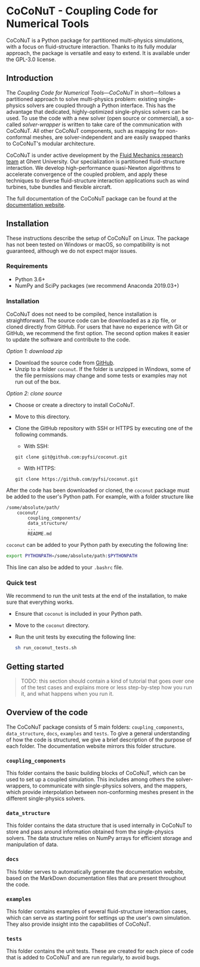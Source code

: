 # CoCoNuT - Coupling Code for Numerical Tools


CoCoNuT is a Python package for partitioned multi-physics simulations, with a focus on fluid-structure interaction. 
Thanks to its fully modular approach, the package is versatile and easy to extend. It is available under the GPL-3.0 license. 


## Introduction

The *Coupling Code for Numerical Tools*&mdash;*CoCoNuT* in short&mdash;follows a partitioned approach to solve multi-physics problem: existing single-physics solvers are coupled through a Python interface. 
This has the advantage that dedicated, highly-optimized single-physics solvers can be used. 
To use the code with a new solver (open source or commercial), a so-called *solver-wrapper* is written to take care of the communication with CoCoNuT. 
All other CoCoNuT components, such as mapping for non-conformal meshes, are solver-independent and are easily swapped thanks to CoCoNuT's modular architecture. 

CoCoNuT is under active development by the [Fluid Mechanics research team](https://www.ugent.be/ea/eemmecs/en/research/stfes/flow) at Ghent University. 
Our specialization is partitioned fluid-structure interaction. 
We develop high-performance quasi-Newton algorithms to accelerate convergence of the coupled problem, and apply these techniques to diverse fluid-structure interaction applications such as wind turbines, tube bundles and flexible aircraft. 

The full documentation of the CoCoNuT package can be found at the [documentation website](https://pyfsi.github.io/coconut/).


## Installation

These instructions describe the setup of CoCoNuT on Linux. The package has not been tested on Windows or macOS, so compatibility is not guaranteed, although we do not expect major issues. 


### Requirements

-   Python 3.6+ 
-   NumPy and SciPy packages (we recommend Anaconda 2019.03+)


### Installation

CoCoNuT does not need to be compiled, hence installation is straightforward. 
The source code can be downloaded as a zip file, or cloned directly from GitHub. For users that have no experience with Git or GitHub, we recommend the first option. The second option makes it easier to update the software and contribute to the code. 

*Option 1: download zip*

-   Download the source code from [GitHub](https://github.com/pyfsi/coconut).
-   Unzip to a folder `coconut`. If the folder is unzipped in Windows, some of the file permissions may change and some tests or examples may not run out of the box. 

*Option 2: clone source*

-   Choose or create a directory to install CoCoNuT. 
-   Move to this directory. 
-   Clone the GitHub repository with SSH or HTTPS by executing one of the following commands. 

    -   With SSH:
    
    ```
    git clone git@github.com:pyfsi/coconut.git
    ```
   
    -   With HTTPS:
         
    ```
    git clone https://github.com/pyfsi/coconut.git
    ```

After the code has been downloaded or cloned, the `coconut` package must be added to the user's Python path. 
For example, with a folder structure like

```
/some/absolute/path/
    coconut/
        coupling_components/
        data_structure/
        ...
        README.md
```

`coconut` can be added to your Python path by executing the following line:

```bash
export PYTHONPATH=/some/absolute/path:$PYTHONPATH
```

This line can also be added to your `.bashrc` file. 


### Quick test

We recommend to run the unit tests at the end of the installation, to make sure that everything works. 

-   Ensure that `coconut` is included in your Python path.
-   Move to the `coconut` directory. 
-   Run the unit tests by executing the following line:

    ```bash
    sh run_coconut_tests.sh
    ```



## Getting started

> TODO: this section should contain a kind of tutorial that goes over one of the test cases and explains more or less step-by-step how you run it, and what happens when you run it.



## Overview of the code

The CoCoNuT package consists of 5 main folders: `coupling_components`, `data_structure`, `docs`, `examples` and `tests`. To give a general understanding of how the code is structured, we give a brief description of the purpose of each folder. The documentation website mirrors this folder structure.


### `coupling_components`

This folder contains the basic building blocks of CoCoNuT, which can be used to set up a coupled simulation. This includes among others the solver-wrappers, to communicate with single-physics solvers, and the mappers, which provide interpolation between non-conforming meshes present in the different single-physics solvers.

### `data_structure`

This folder contains the data structure that is used internally in CoCoNuT to store and pass around information obtained from the single-physics solvers. The data structure relies on NumPy arrays for efficient storage and manipulation of data.


### `docs`

This folder serves to automatically generate the documentation website, based on the MarkDown documentation files that are present throughout the code. 


### `examples`

This folder contains examples of several fluid-structure interaction cases, which can serve as starting point for settings up the user's own simulation. They also provide insight into the capabilities of CoCoNuT.


### `tests`

This folder contains the unit tests. These are created for each piece of code that is added to CoCoNuT and are run regularly, to avoid bugs. 
